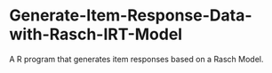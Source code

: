 # Generate-Item-Response-Data-with-Rasch-IRT-Model
A R program that generates item responses based on a Rasch Model.

